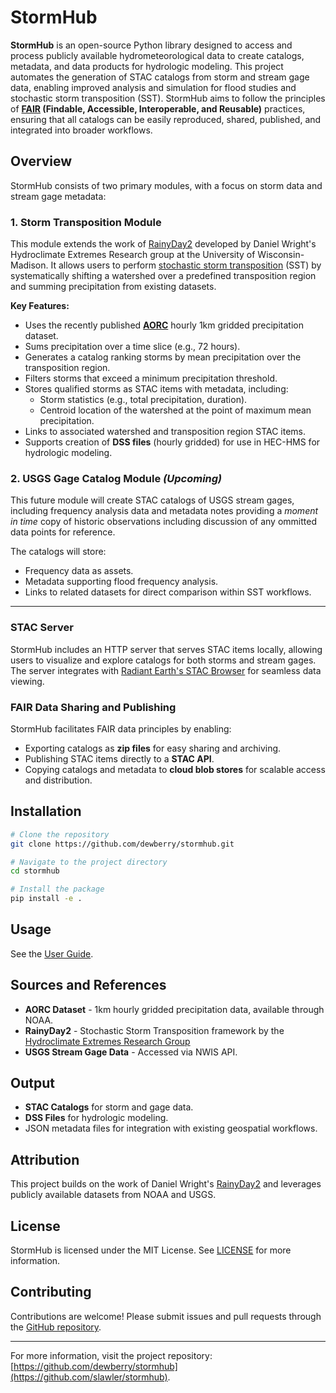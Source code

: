 # StormHub

**StormHub** is an open-source Python library designed to access and process publicly available hydrometeorological data to create catalogs, metadata, and data products for hydrologic modeling. This project automates the generation of STAC catalogs from storm and stream gage data, enabling improved analysis and simulation for flood studies and stochastic storm transposition (SST). StormHub aims to follow the principles of **[FAIR](https://www.nature.com/articles/sdata201618) (Findable, Accessible, Interoperable, and Reusable)** practices, ensuring that all catalogs can be easily reproduced, shared, published, and integrated into broader workflows.

## Overview
StormHub consists of two primary modules, with a focus on storm data and stream gage metadata:

### 1. Storm Transposition Module
This module extends the work of [RainyDay2](https://her.cee.wisc.edu/rainyday/rainyday-users-guide/) developed by Daniel Wright's Hydroclimate Extremes Research group at the University of Wisconsin-Madison. It allows users to perform [stochastic storm transposition](https://www.sciencedirect.com/science/article/abs/pii/S0022169420302766) (SST) by systematically shifting a watershed over a predefined transposition region and summing precipitation from existing datasets.

**Key Features:**
- Uses the recently published **[AORC](https://registry.opendata.aws/noaa-nws-aorc/)** hourly 1km gridded precipitation dataset.
- Sums precipitation over a time slice (e.g., 72 hours).
- Generates a catalog ranking storms by mean precipitation over the transposition region.
- Filters storms that exceed a minimum precipitation threshold.
- Stores qualified storms as STAC items with metadata, including:
  - Storm statistics (e.g., total precipitation, duration).
  - Centroid location of the watershed at the point of maximum mean precipitation.
- Links to associated watershed and transposition region STAC items.
- Supports creation of **DSS files** (hourly gridded) for use in HEC-HMS for hydrologic modeling.

### 2. USGS Gage Catalog Module *(Upcoming)*
This future module will create STAC catalogs of USGS stream gages, including frequency analysis data and metadata notes providing a *moment in time* copy of historic observations including discussion of any ommitted data points for reference. 

The catalogs will store:
- Frequency data as assets.
- Metadata supporting flood frequency analysis.
- Links to related datasets for direct comparison within SST workflows.

---

### STAC Server
StormHub includes an HTTP server that serves STAC items locally, allowing users to visualize and explore catalogs for both storms and stream gages. The server integrates with [Radiant Earth's STAC Browser](https://github.com/radiantearth/stac-browser) for seamless data viewing.

### FAIR Data Sharing and Publishing
StormHub facilitates FAIR data principles by enabling:
- Exporting catalogs as **zip files** for easy sharing and archiving.
- Publishing STAC items directly to a **STAC API**.
- Copying catalogs and metadata to **cloud blob stores** for scalable access and distribution.

## Installation
```bash
# Clone the repository
git clone https://github.com/dewberry/stormhub.git

# Navigate to the project directory
cd stormhub

# Install the package
pip install -e .
```

## Usage
See the [User Guide](readthedocs).

## Sources and References
- **AORC Dataset** - 1km hourly gridded precipitation data, available through NOAA.
- **RainyDay2** - Stochastic Storm Transposition framework by the [Hydroclimate Extremes Research Group](https://her.cee.wisc.edu/)
- **USGS Stream Gage Data** - Accessed via NWIS API.

## Output
- **STAC Catalogs** for storm and gage data.
- **DSS Files** for hydrologic modeling.
- JSON metadata files for integration with existing geospatial workflows.

## Attribution
This project builds on the work of Daniel Wright's [RainyDay2](https://her.cee.wisc.edu/rainyday/rainyday-users-guide/) and leverages publicly available datasets from NOAA and USGS.

## License
StormHub is licensed under the MIT License. See [LICENSE](LICENSE) for more information.

## Contributing
Contributions are welcome! Please submit issues and pull requests through the [GitHub repository](https://github.com/slawler/stormhub).

---
For more information, visit the project repository: [https://github.com/dewberry/stormhub](https://github.com/slawler/stormhub).

